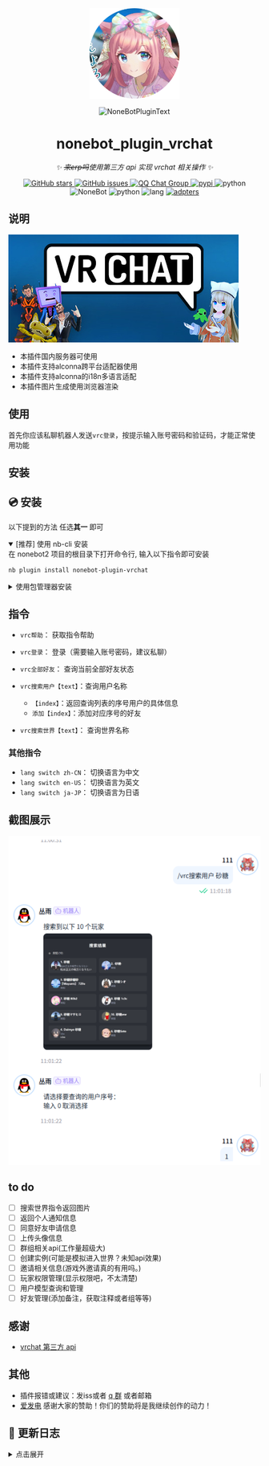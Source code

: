 <!-- markdownlint-disable MD026 MD031 MD033 MD036 MD041 MD046 MD051 -->
<div align="center">
  <img src="https://raw.githubusercontent.com/Agnes4m/nonebot_plugin_vrchat/main/img/logo.png" width="180" height="180"  alt="AgnesDigitalLogo">
  <br>
  <p><img src="https://s2.loli.net/2022/06/16/xsVUGRrkbn1ljTD.png" width="240" alt="NoneBotPluginText"></p>
</div>

<div align="center">

# nonebot_plugin_vrchat

_✨ ~~来erp吗~~使用第三方 api 实现 vrchat 相关操作 ✨_

<a href="https://github.com/Agnes4m/nonebot_plugin_vrchat/stargazers">
        <img alt="GitHub stars" src="https://img.shields.io/github/stars/Agnes4m/nonebot_plugin_vrchat" alt="stars">
</a>
<a href="https://github.com/Agnes4m/nonebot_plugin_vrchat/issues">
        <img alt="GitHub issues" src="https://img.shields.io/github/issues/Agnes4m/nonebot_plugin_vrchat" alt="issues">
</a>
<a href="https://jq.qq.com/?_wv=1027&k=HdjoCcAe">
        <img src="https://img.shields.io/badge/QQ%E7%BE%A4-399365126-orange?style=flat-square" alt="QQ Chat Group">
</a>
<a href="https://pypi.python.org/pypi/nonebot_plugin_vrchat">
        <img src="https://img.shields.io/pypi/v/nonebot_plugin_vrchat.svg" alt="pypi">
</a>
    <img src="https://img.shields.io/badge/python-3.9+-blue.svg" alt="python">
    <img src="https://img.shields.io/badge/nonebot-2.1.0+-red.svg" alt="NoneBot">
</a>
</a>
    <img src="https://img.shields.io/badge/pydantic-v2-blue.svg" alt="python">
    <img src="https://img.shields.io/badge/多语言-alconna_lang-blue.svg" alt="lang">
</a>
<a href="https://github.com/nonebot/plugin-alconna">
        <img src="https://img.shields.io/badge/%E9%80%82%E9%85%8D%E5%99%A8-alconna-greg" alt="adpters">
</a>
</div>

## 说明

![logo](./img/theme.jpg)

- 本插件国内服务器可使用
- 本插件支持alconna跨平台适配器使用
- 本插件支持alconna的i18n多语言适配
- 本插件图片生成使用浏览器渲染

## 使用

首先你应该私聊机器人发送`vrc登录`，按提示输入账号密码和验证码，才能正常使用功能

## 安装

## 💿 安装

以下提到的方法 任选**其一** 即可

<details open>
<summary>[推荐] 使用 nb-cli 安装</summary>
在 nonebot2 项目的根目录下打开命令行, 输入以下指令即可安装

```bash
nb plugin install nonebot-plugin-vrchat
```

</details>

<details>
<summary>使用包管理器安装</summary>
在 nonebot2 项目的插件目录下, 打开命令行, 根据你使用的包管理器, 输入相应的安装命令

<details>
<summary>pip</summary>

```bash
pip install nonebot-plugin-vrchat
```

</details>
<details>
<summary>pdm</summary>

```bash
pdm add nonebot-plugin-vrchat
```

</details>
<details>
<summary>poetry</summary>

```bash
poetry add nonebot-plugin-vrchat
```

</details>
<details>
<summary>conda</summary>

```bash
conda install nonebot-plugin-vrchat
```

</details>

打开 nonebot2 项目根目录下的 `pyproject.toml` 文件, 在 `[tool.nonebot]` 部分的 `plugins` 项里追加写入

```toml
[tool.nonebot]
plugins = [
    # ...
    "nonebot_plugin_vrchat"
]
```

</details>

## 指令

- `vrc帮助`： 获取指令帮助
- `vrc登录`： 登录（需要输入账号密码，建议私聊）
- `vrc全部好友`： 查询当前全部好友状态
- `vrc搜索用户【text】`：查询用户名称
  - `【index】`：返回查询列表的序号用户的具体信息
  - `添加【index】`：添加对应序号的好友
  
- `vrc搜索世界【text】`： 查询世界名称

### 其他指令

- `lang switch zh-CN`： 切换语言为中文
- `lang switch en-US`： 切换语言为英文
- `lang switch ja-JP`： 切换语言为日语

## 截图展示

![截图](./img/test1.png)

## to do

- [ ] 搜索世界指令返回图片
- [ ] 返回个人通知信息
- [ ] 同意好友申请信息
- [ ] 上传头像信息
- [ ] 群组相关api(工作量超级大)
- [ ] 创建实例(可能是模拟进入世界？未知api效果)
- [ ] 邀请相关信息(游戏外邀请真的有用吗。)
- [ ] 玩家权限管理(显示权限吧，不太清楚)
- [ ] 用户模型查询和管理
- [ ] 好友管理(添加备注，获取注释或者组等等)

## 感谢

- [vrchat 第三方 api](https://github.com/vrchatapi/vrchatapi-python)

## 其他

- 插件报错或建议：发iss或者 [q 群](https://qm.qq.com/q/qK3156ysN2) 或者邮箱
- [爱发电](https://afdian.tv/a/agnes_digital) 感谢大家的赞助！你们的赞助将是我继续创作的动力！

## 📝 更新日志

<details>
<summary>点击展开</summary>

### 0.1.2

- 修复了无法加载cookie的bug
- 新增i18n

### 0.1.1

- 新增了无法加载cookie的bug
- 修改了部分注释

### 0.1.0

- 修复人物图片错误
- 新增好友参数显示
- 新增查询好友图片

### 0.0.6

- 修复了图片错误
- 添加公共ck以供查询 by 饼干
- 修复查询用户因为部分参数为空导致被跳过的问题
- 重构了项目
- 新增查询好友用户距离上次时间

### 0.0.5

- 新增查询世界功能
- 新增人物图片 by 饼干佬
- 合并后不知道哪里出问题了）
- 暂时将适配器改成v11通过检查

### 0.0.4

- 新增查询用户功能
- 适配 nonebot2.1.\*
- 部分逻辑改进

### 0.0.3

- 通过 nonebot2 商店检查，删除 qqguild

### 0.0.2

- 使用 pre-commit 格式化项目

### 0.0.1

- 新建项目
- 增加“查询全部好友”功能
- 增加“查询在线好友功能”功能

</details>
